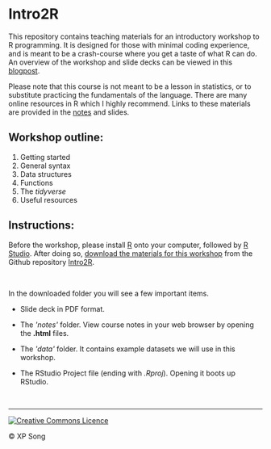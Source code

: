 # Intro2R

This repository contains teaching materials for an introductory workshop to R programming. It is designed for those with minimal coding experience, and is meant to be a crash-course where you get a taste of what R can do. An overview of the workshop and slide decks can be viewed in this [blogpost](https://xp-song.github.io/posts/intro2r/).

Please note that this course is not meant to be a lesson in statistics, or to substitute practicing the fundamentals of the language. There are many online resources in R which I highly recommend. Links to these materials are provided in the [notes](https://htmlpreview.github.io/?https://github.com/xp-song/Intro2R/blob/master/notes/1_Intro2R.html) and slides.


## Workshop outline:

1. Getting started
2. General syntax
3. Data structures
4. Functions
5. The _tidyverse_
6. Useful resources


## Instructions:

Before the workshop, please install [R](https://cran.r-project.org) onto your computer, followed by [R Studio](https://www.rstudio.com/products/rstudio/download/#download). After doing so, [download the materials for this workshop](https://github.com/xp-song/Intro2R/archive/master.zip) from the Github repository [Intro2R](https://github.com/xp-song/Intro2R). 

<br>

In the downloaded folder you will see a few important items. 

* Slide deck in PDF format.

* The _'notes'_ folder. View course notes in your web browser by opening the **.html** files.   

* The _'data'_ folder. It contains example datasets we will use in this workshop.

* The RStudio Project file (ending with _.Rproj_). Opening it boots up RStudio. 

<br>

---

<a rel="license" href="http://creativecommons.org/licenses/by-nc-sa/4.0/"><img alt="Creative Commons Licence" style="border-width:0" src="https://i.creativecommons.org/l/by-nc-sa/4.0/88x31.png" /></a>

© XP Song
